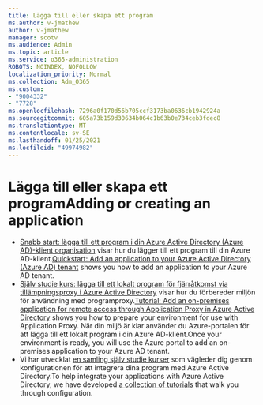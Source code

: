 ```yaml
---
title: Lägga till eller skapa ett program
ms.author: v-jmathew
author: v-jmathew
manager: scotv
ms.audience: Admin
ms.topic: article
ms.service: o365-administration
ROBOTS: NOINDEX, NOFOLLOW
localization_priority: Normal
ms.collection: Adm_O365
ms.custom:
- "9004332"
- "7728"
ms.openlocfilehash: 7296a0f170d56b705ccf3173ba0636cb1942924a
ms.sourcegitcommit: 605a73b159d30634b064c1b63b0e734ceb3fdec8
ms.translationtype: MT
ms.contentlocale: sv-SE
ms.lasthandoff: 01/25/2021
ms.locfileid: "49974982"
---
```

# <a name="adding-or-creating-an-application"></a><span data-ttu-id="25ab4-102">Lägga till eller skapa ett program</span><span class="sxs-lookup"><span data-stu-id="25ab4-102">Adding or creating an application</span></span>

- <span data-ttu-id="25ab4-103">[Snabb start: lägga till ett program i din Azure Active Directory (Azure AD)-klient organisation](https://docs.microsoft.com/azure/active-directory/manage-apps/add-application-portal) visar hur du lägger till ett program till din Azure AD-klient.</span><span class="sxs-lookup"><span data-stu-id="25ab4-103">[Quickstart: Add an application to your Azure Active Directory (Azure AD) tenant](https://docs.microsoft.com/azure/active-directory/manage-apps/add-application-portal) shows you how to add an application to your Azure AD tenant.</span></span>
- <span data-ttu-id="25ab4-104">[Själv studie kurs: lägga till ett lokalt program för fjärråtkomst via tillämpningsproxy i Azure Active Directory](https://docs.microsoft.com/azure/active-directory/manage-apps/application-proxy-add-on-premises-application) visar hur du förbereder miljön för användning med programproxy.</span><span class="sxs-lookup"><span data-stu-id="25ab4-104">[Tutorial: Add an on-premises application for remote access through Application Proxy in Azure Active Directory](https://docs.microsoft.com/azure/active-directory/manage-apps/application-proxy-add-on-premises-application) shows you how to prepare your environment for use with Application Proxy.</span></span> <span data-ttu-id="25ab4-105">När din miljö är klar använder du Azure-portalen för att lägga till ett lokalt program i din Azure AD-klient.</span><span class="sxs-lookup"><span data-stu-id="25ab4-105">Once your environment is ready, you will use the Azure portal to add an on-premises application to your Azure AD tenant.</span></span>
- <span data-ttu-id="25ab4-106">Vi har utvecklat [en samling själv studie kurser](https://docs.microsoft.com/azure/active-directory/saas-apps/tutorial-list) som vägleder dig genom konfigurationen för att integrera dina program med Azure Active Directory.</span><span class="sxs-lookup"><span data-stu-id="25ab4-106">To help integrate your applications with Azure Active Directory, we have developed [a collection of tutorials](https://docs.microsoft.com/azure/active-directory/saas-apps/tutorial-list) that walk you through configuration.</span></span>
